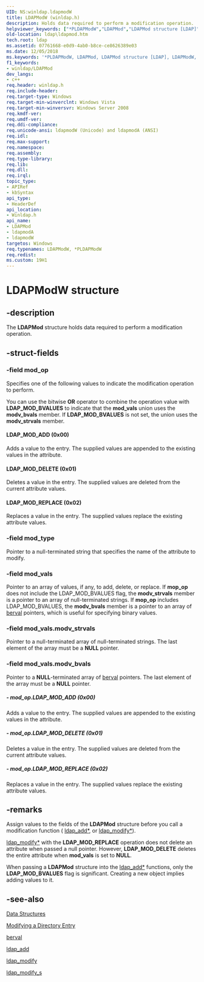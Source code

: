 ```yaml
---
UID: NS:winldap.ldapmodW
title: LDAPModW (winldap.h)
description: Holds data required to perform a modification operation.
helpviewer_keywords: ["*PLDAPModW","LDAPMod","LDAPMod structure [LDAP]","LDAPModW","LDAP_MOD_ADD (0x00)","LDAP_MOD_DELETE (0x01)","LDAP_MOD_REPLACE (0x02)","PLDAPMod","PLDAPMod structure pointer [LDAP]","_ldap_ldapmod","ldap.ldapmod","ldapmodA","ldapmodW","winldap/LDAPMod","winldap/PLDAPMod","winldap/ldapmodA","winldap/ldapmodW"]
old-location: ldap\ldapmod.htm
tech.root: ldap
ms.assetid: 07761668-e0d9-4ab0-b8ce-ce8626389e03
ms.date: 12/05/2018
ms.keywords: '*PLDAPModW, LDAPMod, LDAPMod structure [LDAP], LDAPModW, LDAP_MOD_ADD (0x00), LDAP_MOD_DELETE (0x01), LDAP_MOD_REPLACE (0x02), PLDAPMod, PLDAPMod structure pointer [LDAP], _ldap_ldapmod, ldap.ldapmod, ldapmodA, ldapmodW, winldap/LDAPMod, winldap/PLDAPMod, winldap/ldapmodA, winldap/ldapmodW'
f1_keywords:
- winldap/LDAPMod
dev_langs:
- c++
req.header: winldap.h
req.include-header: 
req.target-type: Windows
req.target-min-winverclnt: Windows Vista
req.target-min-winversvr: Windows Server 2008
req.kmdf-ver: 
req.umdf-ver: 
req.ddi-compliance: 
req.unicode-ansi: ldapmodW (Unicode) and ldapmodA (ANSI)
req.idl: 
req.max-support: 
req.namespace: 
req.assembly: 
req.type-library: 
req.lib: 
req.dll: 
req.irql: 
topic_type:
- APIRef
- kbSyntax
api_type:
- HeaderDef
api_location:
- Winldap.h
api_name:
- LDAPMod
- ldapmodA
- ldapmodW
targetos: Windows
req.typenames: LDAPModW, *PLDAPModW
req.redist: 
ms.custom: 19H1
---
```


# LDAPModW structure


## -description


The <b>LDAPMod</b> structure holds data required to perform a modification operation.


## -struct-fields




### -field mod_op

Specifies one of the following values to indicate the modification operation to perform.

You can use the bitwise <b>OR</b> operator to combine the operation value with <b>LDAP_MOD_BVALUES</b> to indicate that the <b>mod_vals</b> union uses the <b>modv_bvals</b> member. If <b>LDAP_MOD_BVALUES</b> is not set, the union uses the <b>modv_strvals</b> member.



#### LDAP_MOD_ADD (0x00)

Adds a value to the entry. The supplied values are appended to the existing values in the attribute.



#### LDAP_MOD_DELETE (0x01)

Deletes a value in the entry. The supplied values are deleted from the current attribute values.



#### LDAP_MOD_REPLACE (0x02)

Replaces a value in the entry. The supplied values replace the existing attribute values.


### -field mod_type

Pointer to a null-terminated string that specifies the name of  the attribute to modify.


### -field mod_vals

Pointer to an array of values, if any, to add, delete, or replace. If <b>mop_op</b> does not include the LDAP_MOD_BVALUES flag, the <b>modv_strvals</b> member is a pointer to an array of null-terminated strings. If <b>mop_op</b> includes LDAP_MOD_BVALUES, the <b>modv_bvals</b> member is a pointer to an array of 
<a href="/windows/win32/api/winldap/ns-winldap-ldap_berval">berval</a> pointers, which is useful for specifying binary values.


### -field mod_vals.modv_strvals

Pointer to a null-terminated array of null-terminated strings. The last element of the array must be a <b>NULL</b> pointer.


### -field mod_vals.modv_bvals

Pointer to a <b>NULL</b>-terminated array of <a href="/windows/win32/api/winldap/ns-winldap-ldap_berval">berval</a> pointers. The last element of the array must be a <b>NULL</b> pointer.


##### - mod_op.LDAP_MOD_ADD (0x00)

Adds a value to the entry. The supplied values are appended to the existing values in the attribute.


##### - mod_op.LDAP_MOD_DELETE (0x01)

Deletes a value in the entry. The supplied values are deleted from the current attribute values.


##### - mod_op.LDAP_MOD_REPLACE (0x02)

Replaces a value in the entry. The supplied values replace the existing attribute values.


## -remarks



Assign values to the fields of the <b>LDAPMod</b> structure before you call a modification function (
<a href="https://docs.microsoft.com/previous-versions/windows/desktop/api/winldap/nf-winldap-ldap_add">ldap_add*</a>, or 
<a href="https://docs.microsoft.com/previous-versions/windows/desktop/api/winldap/nf-winldap-ldap_modify">ldap_modify*</a>).


<a href="https://docs.microsoft.com/previous-versions/windows/desktop/api/winldap/nf-winldap-ldap_modify_s">ldap_modify*</a> with the <b>LDAP_MOD_REPLACE</b> operation does not delete an attribute when passed a null pointer. However, <b>LDAP_MOD_DELETE</b> deletes the entire attribute when <b>mod_vals</b> is set to <b>NULL</b>.

When passing a <b>LDAPMod</b> structure into the <a href="https://docs.microsoft.com/previous-versions/windows/desktop/api/winldap/nf-winldap-ldap_add">ldap_add*</a> functions, only the <b>LDAP_MOD_BVALUES</b> flag is significant. Creating a new object implies adding values to it.




## -see-also




<a href="https://docs.microsoft.com/previous-versions/windows/desktop/ldap/data-structures">Data Structures</a>



<a href="https://docs.microsoft.com/previous-versions/windows/desktop/ldap/modifying-a-directory-entry">Modifying a Directory Entry</a>



<a href="/windows/win32/api/winldap/ns-winldap-ldap_berval">berval</a>



<a href="https://docs.microsoft.com/previous-versions/windows/desktop/api/winldap/nf-winldap-ldap_add">ldap_add</a>



<a href="https://docs.microsoft.com/previous-versions/windows/desktop/api/winldap/nf-winldap-ldap_modify">ldap_modify</a>



<a href="https://docs.microsoft.com/previous-versions/windows/desktop/api/winldap/nf-winldap-ldap_modify_s">ldap_modify_s</a>
 

 

